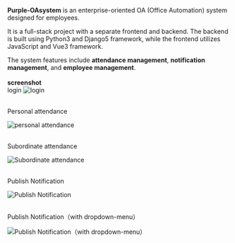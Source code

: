 **Purple-OAsystem** is an enterprise-oriented OA (Office Automation) system designed for employees. 

It is a full-stack project with a separate frontend and backend. The backend is built using Python3 and Django5 framework, while the frontend utilizes JavaScript and Vue3 framework.

The system features include **attendance management**, **notification management**, and **employee management**. 
<br/> 
<br/> 
**screenshot**
<br/> 
login
![login](https://github.com/purpleziyi/Purple-OAsystem/assets/161695864/043ad51e-6691-4956-ad7e-66f4a1c91409)

<br/> 
Personal attendance 

![personal attendance](https://github.com/purpleziyi/Purple-OAsystem/assets/161695864/33adf302-2229-4e0e-9c5f-096c4df2171a)



<br/> 
Subordinate attendance

![Subordinate attendance](https://github.com/purpleziyi/Purple-OAsystem/assets/161695864/83c81b5b-0519-474d-9ce4-6ebc95c57df7)


<br/> 
 Publish Notification 

 ![Publish Notification](https://github.com/purpleziyi/Purple-OAsystem/assets/161695864/36b661b0-6da1-4b0c-a3d0-545a418082dc)

<br/> 
Publish Notification（with dropdown-menu）

![Publish Notification（with dropdown-menu）](https://github.com/purpleziyi/Purple-OAsystem/assets/161695864/72fc9a7c-f62a-49bb-9faf-2d7ab961c0a6)



 


